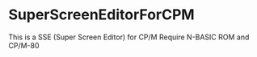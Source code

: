 # SuperScreenEditorForCPM

This is a SSE (Super Screen Editor) for CP/M
Require N-BASIC ROM and CP/M-80
